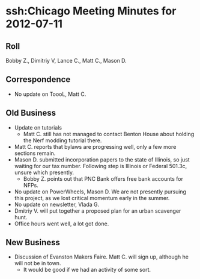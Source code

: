 # ssh:Chicago Meeting Minutes for 2012-07-11 #

## Roll ##
Bobby Z., Dimitriy V, Lance C., Matt C., Mason D.

## Correspondence ##
 * No update on ToooL, Matt C.
 
## Old Business ##
 * Update on tutorials
   - Matt C. still has not managed to contact Benton House about holding the Nerf
     modding tutorial there.
 * Matt C. reports that bylaws are progressing well, only a few more sections remain.
 * Mason D. submitted incorporation papers to the state of Illinois, so just waiting
   for our tax number. Following step is Illinois or Federal 501.3c, unsure which presently.
   - Bobby Z. points out that PNC Bank offers free bank accounts for NFPs.
 * No update on PowerWheels, Mason D. We are not presently pursuing this project,
   as we lost critical momentum early in the summer.
 * No update on newsletter, Vlada G.
 * Dmitriy V. will put together a proposed plan for an urban scavenger hunt.
 * Office hours went well, a lot got done.

## New Business ##
 * Discussion of Evanston Makers Faire. Matt C. will sign up, although he will not be in town.
   - It would be good if we had an activity of some sort.
